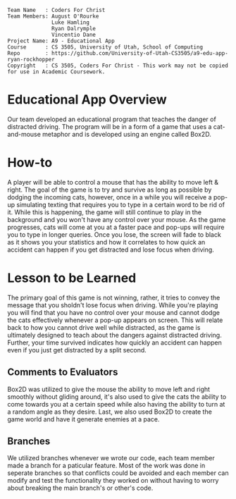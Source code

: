 ```
Team Name   : Coders For Christ
Team Members: August O'Rourke
              Luke Hamling
              Ryan Dalrymple
              Vincentio Dane
Project Name: A9 - Educational App
Course      : CS 3505, University of Utah, School of Computing
Repo        : https://github.com/University-of-Utah-CS3505/a9-edu-app-ryan-rockhopper
Copyright   : CS 3505, Coders For Christ - This work may not be copied for use in Academic Coursework.
```

# Educational App Overview

Our team developed an educational program that teaches the danger of distracted driving. The program will be in a form of a game that uses a cat-and-mouse
metaphor and is developed using an engine called Box2D.

# How-to

A player will be able to control a mouse that has the ability to move left & right. The goal of the game is to try and survive as long as possible by
dodging the incoming cats, however, once in a while you will receive a pop-up simulating texting that requires you to type in a certain word to be rid
of it. While this is happening, the game will still continue to play in the background and you won't have any control over your mouse. As the game progresses,
cats will come at you at a faster pace and pop-ups will require you to type in longer queries. Once you lose, the screen will fade to black as it shows you
your statistics and how it correlates to how quick an accident can happen if you get distracted and lose focus when driving.

# Lesson to be Learned

The primary goal of this game is not winning, rather, it tries to convey the message that you sholdn't lose focus when driving. 
While you're playing you will find that you have no control over your mouse and cannot dodge the cats effectively whenever a pop-up
appears on screen. This will relate back to how you cannot drive well while distracted, as the game is ultimately designed to teach
about the dangers against distracted driving. Further, your time survived indicates how quickly an accident can happen even if you 
just get distracted by a split second.

## Comments to Evaluators

Box2D was utilized to give the mouse the ability to move left and right smoothly without gliding around, it's also used to give
the cats the ability to come towards you at a certain speed while also having the ability to turn at a random angle as they desire.
Last, we also used Box2D to create the game world and have it generate enemies at a pace.

## Branches

We utilized branches whenever we wrote our code, each team member made a branch for a paticular feature. Most of the work 
was done in seperate branches so that conflicts could be avoided and each member can modify and test the functionality they worked
on without having to worry about breaking the main branch's or other's code.
